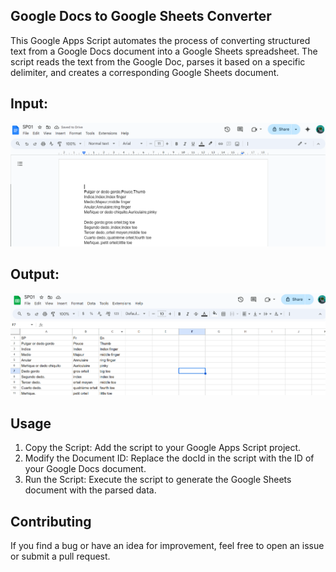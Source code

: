 Google Docs to Google Sheets Converter
--------------------------------------
This Google Apps Script automates the process of converting structured text from a Google Docs document into a Google Sheets spreadsheet. The script reads the text from the Google Doc, parses it based on a specific delimiter, and creates a corresponding Google Sheets document.

## Input:
![Input](../../assets/img/docs/Word2Excel/input.png)
## Output:
![Input](../../assets/img/docs/Word2Excel/output.png)

## Usage
1. Copy the Script: Add the script to your Google Apps Script project.
2. Modify the Document ID: Replace the docId in the script with the ID of your Google Docs document.
2. Run the Script: Execute the script to generate the Google Sheets document with the parsed data.

## Contributing
If you find a bug or have an idea for improvement, feel free to open an issue or submit a pull request.